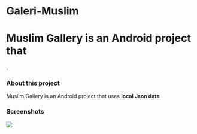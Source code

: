 # Galeri-Muslim
<h1>Muslim Gallery is an Android project that </h1>.

<h3>About this project</h3>
<p>Muslim Gallery is an Android project that uses <b>local Json data</b></p>

<h3>Screenshots</h3>
<img src="https://lh5.googleusercontent.com/XyqPa4KWyXopbTta5l_uGHUf8GFMC_-rFCdfUlSpFlw23FfnxI5gWUD_z-vye6CTKnX7R36GlPk067tsKlxC=w10000-h10000"/>
